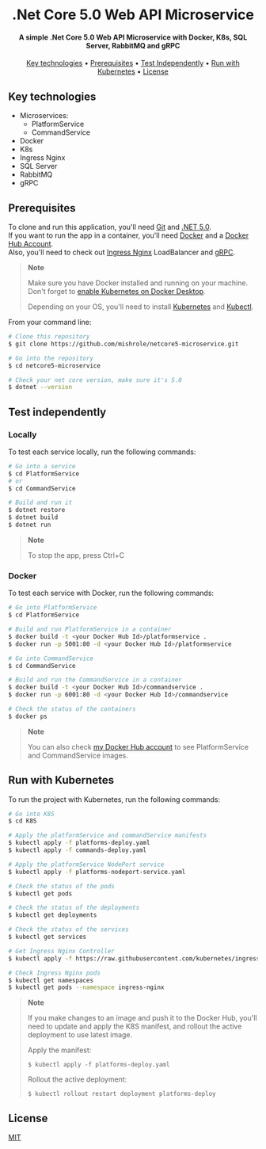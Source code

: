 
<h1 align="center">
  <br>
  .Net Core 5.0 Web API Microservice
  <br>
</h1>

<h4 align="center">
  A simple .Net Core 5.0 Web API Microservice with Docker, K8s, SQL Server, RabbitMQ and gRPC
</h4>

<p align="center">
  <a href="#key-technologies">Key technologies</a> •
  <a href="#prerequisites">Prerequisites</a> •
  <a href="#test-independently">Test Independently</a> •
  <a href="#run-with-kubernetes">Run with Kubernetes</a> •
  <a href="#license">License</a>
</p>

## Key technologies

* Microservices:
  * PlatformService
  * CommandService
* Docker
* K8s
* Ingress Nginx
* SQL Server
* RabbitMQ
* gRPC

## Prerequisites
To clone and run this application, you'll need [Git](https://git-scm.com) and [.NET 5.0](https://dotnet.microsoft.com/en-us/download/dotnet/5.0).
<br>
If you want to run the app in a container, you'll need [Docker](https://www.docker.com/products/docker-desktop/) and a [Docker Hub Account](https://hub.docker.com/).
<br>
Also, you'll need to check out [Ingress Nginx](https://github.com/kubernetes/ingress-nginx) LoadBalancer and [gRPC](https://grpc.io/).

> **Note**
> 
> Make sure you have Docker installed and running on your machine. Don't forget to [enable Kubernetes on Docker Desktop](https://docs.docker.com/docker-desktop/kubernetes/).
> 
> Depending on your OS, you'll need to install [Kubernetes](https://kubernetes.io/) and [Kubectl](https://kubectl.io/).

From your command line:

```bash
# Clone this repository
$ git clone https://github.com/mishrole/netcore5-microservice.git

# Go into the repository
$ cd netcore5-microservice

# Check your net core version, make sure it's 5.0
$ dotnet --version
```

## Test independently

### Locally
To test each service locally, run the following commands:

```bash
# Go into a service
$ cd PlatformService
# or
$ cd CommandService

# Build and run it
$ dotnet restore
$ dotnet build
$ dotnet run
```

> **Note**
> 
> To stop the app, press Ctrl+C

### Docker
To test each service with Docker, run the following commands:

```bash
# Go into PlatformService
$ cd PlatformService

# Build and run PlatformService in a container
$ docker build -t <your Docker Hub Id>/platformservice .
$ docker run -p 5001:80 -d <your Docker Hub Id>/platformservice

# Go into CommandService
$ cd CommandService

# Build and run the CommandService in a container
$ docker build -t <your Docker Hub Id>/commandservice .
$ docker run -p 6001:80 -d <your Docker Hub Id>/commandservice

# Check the status of the containers
$ docker ps
```

> **Note**
> 
> You can also check [my Docker Hub account](https://hub.docker.com/u/mishrole) to see PlatformService and CommandService images.

## Run with Kubernetes
To run the project with Kubernetes, run the following commands:

```bash
# Go into K8S
$ cd K8S

# Apply the platformService and commandService manifests
$ kubectl apply -f platforms-deploy.yaml
$ kubectl apply -f commands-deploy.yaml

# Apply the platformService NodePort service
$ kubectl apply -f platforms-nodeport-service.yaml

# Check the status of the pods
$ kubectl get pods

# Check the status of the deployments
$ kubectl get deployments

# Check the status of the services
$ kubectl get services

# Get Ingress Nginx Controller
$ kubectl apply -f https://raw.githubusercontent.com/kubernetes/ingress-nginx/controller-v1.3.0/deploy/static/provider/cloud/deploy.yaml

# Check Ingress Nginx pods
$ kubectl get namespaces
$ kubectl get pods --namespace ingress-nginx

```

> **Note**
> 
> If you make changes to an image and push it to the Docker Hub, you'll need to update and apply the K8S manifest, and rollout the active deployment to use latest image.
>
> Apply the manifest:
>
> ```$ kubectl apply -f platforms-deploy.yaml```
>
> Rollout the active deployment:
>
> ```$ kubectl rollout restart deployment platforms-deploy```

## License

[MIT](https://choosealicense.com/licenses/mit/)
